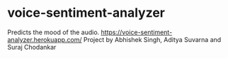 # voice-sentiment-analyzer
Predicts the mood of the audio.
https://voice-sentiment-analyzer.herokuapp.com/
Project by Abhishek Singh, Aditya Suvarna and Suraj Chodankar
